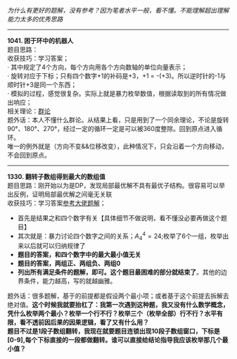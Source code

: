 *为什么有更好的题解，没有参考？因为笔者水平一般，看不懂。不能理解超出理解能力太多的优秀思路*<br>

---
**1041. 困于环中的机器人**<br>
题目思路：<br>
收获技巧：学习答案；<br>
· 其中规定了4个方向，每个方向用各个方向数轴的单位向量表示；<br>
· 旋转对应于下标；只有四个数字+1的补码是+3，+1 = -(+3)。所以逆时针的-1与顺时针+3是同一个东西；<br>
· 模拟的过程，感觉很复杂。实际上就是暴力枚举数值，根据读取到的所有情况做出响应；<br>
相关理论：[群论](https://en.wikipedia.org/wiki/Group_theory)<br>
题外话：本人不懂什么群论。从结果上看，只是用到了一个同余理论，不论是旋转90°、180°、270°，经过一定的循环一定是可以被360度整除。回到原点进入循环。<br>
唯一的例外就是（方向不变&&位移改变），此种情况下，只会沿着一个方向移动，不会回到原点。

---
**1330. 翻转子数组得到最大的数组值**<br>
题目思路：刚开始以为是DP，发现局部最优解不具有最优子结构。很容易可以举出反例，证明局部最优解之间毫无关联<br>
收获技巧：学习答案[参考大佬题解](https://leetcode.cn/problems/reverse-subarray-to-maximize-array-value/solutions/2266958/javapython3fen-qing-kuang-tao-lun-xun-zh-t4yr/)；<br>
- 首先是结果之和四个数字有关【具体细节不做说明，看不懂没必要再做这个题目】<br>
- 其次就是：暴力讨论四个数字之间的关系；$A^4_4=24$;枚举了6个一组，枚举出来以后就可以归纳规律了<br>
 - **题目的答案，和四个数字中的最大最小值无关**
 - **题目的答案，两组正、两组负、两组0**
 - **列出所有满足条件的题解，即可。这个题目最困难的部分就结束了**。其他的边界条件，能力越高，写的就越幽雅。<br>
 
题外话：很多题解，基于的前提都是假设两个最小项；或者基于这个前提去拆解去绝对值。**这个时候我就要抬杠了：我第一次遇到这种题，我又没有什么数学概念，凭什么枚举两个最小？枚举一个行不行？枚举三个（枚举全部）行不行？水平有限，看不透前因后果的因果逻辑，看了又有什么用？<br>题目不过是1段子数组翻转，我现在就要题目连锁出现10段子数组窗口，下标是[0-9],每个下标直接的一段都做翻转。谁可以直接给结论指导我应该枚举那几个最小值？**
